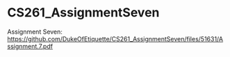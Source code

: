 # CS261_AssignmentSeven

Assignment Seven: https://github.com/DukeOfEtiquette/CS261_AssignmentSeven/files/51631/Assignment.7.pdf
